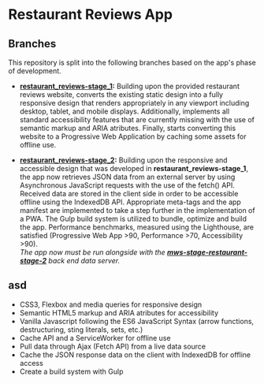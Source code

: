 <h1>Restaurant Reviews App</h1>
<h2>Branches</h2>
This repository is split into the following branches based on the app's phase of development.

 - [**restaurant_reviews-stage_1**](https://github.com/katerina-tziala/restaurant/tree/restaurant_reviews-stage_1)**:** Building upon the provided restaurant reviews website, converts the existing static design into a fully responsive design that renders appropriately in any viewport including desktop, tablet, and mobile displays. Additionally, implements all standard accessibility features that are currently missing with the use of semantic markup and ARIA atributes. Finally, starts converting this website to a Progressive Web Application by caching some assets for offline use.


 - [**restaurant_reviews-stage_2**](https://github.com/katerina-tziala/restaurant/tree/restaurant_reviews-stage_2)**:** Building upon the responsive and accessible design that was developed in **restaurant_reviews-stage_1**, the app now retrieves JSON data from an external server by using Asynchronous JavaScript requests with the use of the fetch() API. Received data are stored in the client side in order to be accessible offline using the IndexedDB API. Appropriate meta-tags and the app manifest are implemented to take a step further in the implementation of a PWA. The Gulp build system is utilized to bundle, optimize and build the app. Performance benchmarks, measured using the Lighthouse, are satisfied (Progressive Web App >90, Performance >70, Accessibility >90).<br>
 <i>The app now must be run alongside with the [**mws-stage-restaurant-stage-2**](https://github.com/udacity/mws-restaurant-stage-2) back end data server.</i>
 
 




<h2>asd</h2>

 - CSS3, Flexbox and media queries for responsive design
 - Semantic HTML5 markup and ARIA atributes for accessibility
 - Vanilla Javascript following the ES6 JavaScript Syntax (arrow functions, destructuring, sting literals, sets, etc.)
 -  Cache API and a ServiceWorker for offline use
 - Pull data through Ajax (Fetch API) from a live data source
 - Cache the JSON response data on the client with IndexedDB for offline access
 - Create a build system with  Gulp
